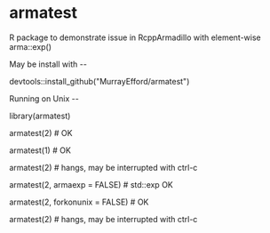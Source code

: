 # armatest

R package to demonstrate issue in RcppArmadillo with element-wise arma::exp()

May be install with --

devtools::install_github("MurrayEfford/armatest")

Running on Unix --

library(armatest)

armatest(2)   # OK

armatest(1)   # OK

armatest(2)                      # hangs, may be interrupted with ctrl-c

armatest(2, armaexp = FALSE)     # std::exp OK

armatest(2, forkonunix = FALSE)  # OK

armatest(2)                      # hangs, may be interrupted with ctrl-c

